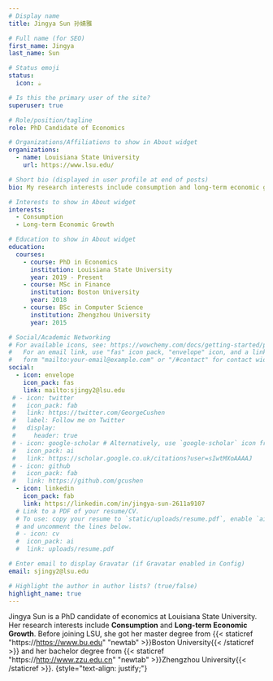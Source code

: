 ```yaml
---
# Display name
title: Jingya Sun 孙婧雅

# Full name (for SEO)
first_name: Jingya
last_name: Sun

# Status emoji
status:
  icon: ☕️

# Is this the primary user of the site?
superuser: true

# Role/position/tagline
role: PhD Candidate of Economics

# Organizations/Affiliations to show in About widget
organizations:
  - name: Louisiana State University
    url: https://www.lsu.edu/

# Short bio (displayed in user profile at end of posts)
bio: My research interests include consumption and long-term economic growth.

# Interests to show in About widget
interests:
  - Consumption
  - Long-term Economic Growth

# Education to show in About widget
education:
  courses:
    - course: PhD in Economics
      institution: Louisiana State University
      year: 2019 - Present
    - course: MSc in Finance
      institution: Boston University
      year: 2018
    - course: BSc in Computer Science
      institution: Zhengzhou University
      year: 2015

# Social/Academic Networking
# For available icons, see: https://wowchemy.com/docs/getting-started/page-builder/#icons
#   For an email link, use "fas" icon pack, "envelope" icon, and a link in the
#   form "mailto:your-email@example.com" or "/#contact" for contact widget.
social:
  - icon: envelope
    icon_pack: fas
    link: mailto:sjingy2@lsu.edu
 # - icon: twitter
 #   icon_pack: fab
 #   link: https://twitter.com/GeorgeCushen
 #   label: Follow me on Twitter
 #   display:
 #     header: true
 # - icon: google-scholar # Alternatively, use `google-scholar` icon from `ai` icon pack
 #   icon_pack: ai
 #   link: https://scholar.google.co.uk/citations?user=sIwtMXoAAAAJ
 # - icon: github
 #   icon_pack: fab
 #   link: https://github.com/gcushen
  - icon: linkedin
    icon_pack: fab
    link: https://linkedin.com/in/jingya-sun-2611a9107
  # Link to a PDF of your resume/CV.
  # To use: copy your resume to `static/uploads/resume.pdf`, enable `ai` icons in `params.yaml`,
  # and uncomment the lines below.
  # - icon: cv
  #  icon_pack: ai
  #  link: uploads/resume.pdf

# Enter email to display Gravatar (if Gravatar enabled in Config)
email: sjingy2@lsu.edu

# Highlight the author in author lists? (true/false)
highlight_name: true
---
```


Jingya Sun is a PhD candidate of economics at Louisiana State University. Her research interests include **Consumption** and **Long-term Economic Growth**. Before joining LSU, she got her master degree from {{< staticref "https://https://www.bu.edu" "newtab" >}}Boston University{{< /staticref >}} and her bachelor degree from {{< staticref "https://http://www.zzu.edu.cn" "newtab" >}}Zhengzhou University{{< /staticref >}}.
{style="text-align: justify;"}
